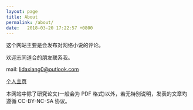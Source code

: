 ```yaml
---
layout: page
title: About
permalink: /about/
date:   2018-03-20 17:22:57 +0800
---
```


这个网站主要是会发布对网络小说的评论。

欢迎志同道合的朋友联系我。

mail:  lidaxiang0@outlook.com

[个人主页](www.lidaxiang.cn)

本网站中除了研究论文(一般会为 PDF 格式)以外，若无特别说明，发表的文章均遵循 CC-BY-NC-SA 协议。
